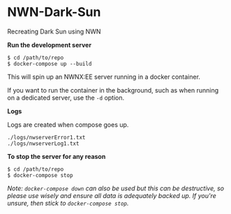 # NWN-Dark-Sun  
Recreating Dark Sun using NWN

**Run the development server**

```
$ cd /path/to/repo
$ docker-compose up --build
```
This will spin up an NWNX:EE server running in a docker container.

If you want to run the container in the background, such as when running on a dedicated server, use the `-d` option.


**Logs**

Logs are created when compose goes up.
```
./logs/nwserverError1.txt
./logs/nwserverLog1.txt
```


**To stop the server for any reason**

```
$ cd /path/to/repo
$ docker-compose stop
```
_Note: `docker-compose down` can also be used but this can be destructive, so please use wisely and ensure all data is adequately backed up. If you're unsure, then stick to `docker-compose stop`._
